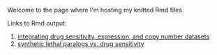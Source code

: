 Welcome to the page where I'm hosting my knitted Rmd files.

Links to Rmd output: 
1. [integrating drug sensitivity, expression, and copy number datasets](https://pcrparrish.github.io/Paralog_druggability/make_drug_dfs.html)
2. [synthetic lethal paralogs vs. drug sensitivity](SL_paralog_expr_vs_drug_sensitivity.html)
